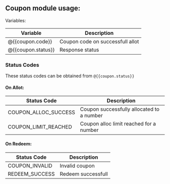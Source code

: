 ## Coupon module usage:

Variables:

| Variable           | Description                      |
| ------------------ | -------------------------------- |
| @{{coupon.code}}   | Coupon code on successfull allot |
| @{{coupon.status}} | Response status                  |

### Status Codes

These status codes can be obtained from `@{{coupon.status}}`

#### On Allot:

| Status Code          | Description                               |
| -------------------- | ----------------------------------------- |
| COUPON_ALLOC_SUCCESS | Coupon successfully allocated to a number |
| COUPON_LIMIT_REACHED | Coupon alloc limit reached for a number   |

#### On Redeem:

| Status Code    | Description        |
| -------------- | ------------------ |
| COUPON_INVALID | Invalid coupon     |
| REDEEM_SUCCESS | Redeem successfull |
